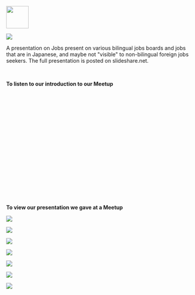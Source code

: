 <p>
  <img src="https://s3-eu-west-1.amazonaws.com/al-west-1/img/Al-Jun-17/al-logo.jpg" width="60" height="60">
</p>
<p>
  <img src="https://s3-eu-west-1.amazonaws.com/al-west-1/img/Al-Jun-17/blue_header_line.png">
</p>
<p>
A presentation on Jobs present on various bilingual jobs boards and jobs that are in Japanese, and maybe not "visible" to non-bilingual foreign jobs seekers. The full presentation is posted on slideshare.net.
</p>
<p>&nbsp;</p>
<p>
  <strong>To listen to our introduction to our Meetup</strong>
  <iframe width="100%" height="300" frameborder="no" scrolling="no"></iframe>
</p>
<p>
  <strong>To view our presentation we gave at a Meetup</strong>
</p>
<p>
  <img src="https://s3-ap-northeast-1.amazonaws.com/all-jp-1/img/meetup/invisible_jobs/Invisble_Jobs.png">
</p>
<p>
  <img src="https://s3-ap-northeast-1.amazonaws.com/all-jp-1/img/meetup/invisible_jobs/I_Jobs_2.png">
</p>
<p>
  <img src="https://s3-ap-northeast-1.amazonaws.com/all-jp-1/img/meetup/invisible_jobs/I_Jobs_3.png">
</p>
<p>
  <img src="https://s3-ap-northeast-1.amazonaws.com/all-jp-1/img/meetup/invisible_jobs/I_Jobs_4.png">
</p>
<p>
  <img src="https://s3-ap-northeast-1.amazonaws.com/all-jp-1/img/meetup/invisible_jobs/I_Jobs_5.png">
</p>
<p>
  <img src="https://s3-ap-northeast-1.amazonaws.com/all-jp-1/img/meetup/invisible_jobs/I_Jobs_6.png">
</p>
<p>
  <img src="https://s3-ap-northeast-1.amazonaws.com/all-jp-1/img/meetup/invisible_jobs/I_Jobs_7.png">
</p>
